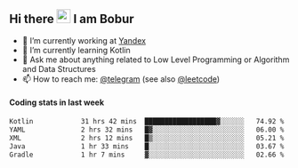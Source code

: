 ## Hi there <img src="https://media.giphy.com/media/hvRJCLFzcasrR4ia7z/giphy.gif" width="25px" height="25px"> I am Bobur

- 💼 I’m currently working at [Yandex](https://yandex.ru/)
- 🌱 I’m currently learning Kotlin
- 💬 Ask me about anything related to Low Level Programming or Algorithm and Data Structures
- 📫 How to reach me: [@telegram](https://t.me/octoant) (see also [@leetcode](https://leetcode.com/octoant/))    

#### Coding stats in last week

<!--START_SECTION:waka-->

```txt
Kotlin            31 hrs 42 mins  ██████████████████▓░░░░░░   74.92 %
YAML              2 hrs 32 mins   █▓░░░░░░░░░░░░░░░░░░░░░░░   06.00 %
XML               2 hrs 12 mins   █▒░░░░░░░░░░░░░░░░░░░░░░░   05.21 %
Java              1 hr 33 mins    █░░░░░░░░░░░░░░░░░░░░░░░░   03.67 %
Gradle            1 hr 7 mins     ▓░░░░░░░░░░░░░░░░░░░░░░░░   02.66 %
```

<!--END_SECTION:waka-->
